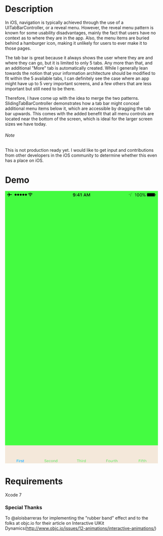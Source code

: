 # Description

In iOS, navigation is typically achieved through the use of a UITabBarController, or a reveal menu. However, the reveal menu pattern is known for some usability disadvantages, mainly the fact that users have no context as to where they are in the app. Also, the menu items are buried behind a hamburger icon, making it unlikely for users to ever make it to those pages.

The tab bar is great because it always shows the user where they are and where they can go, but it is limited to only 5 tabs. Any more than that, and an additional "More" tab is automatically created. While I generally lean towards the notion that your information architecture should be modified to fit within the 5 available tabs, I can definitely see the case where an app might have up to 5 very important screens, and a few others that are less important but still need to be there. 

Therefore, I have come up with the idea to merge the two patterns. SlidingTabBarController demonstrates how a tab bar might conceal additional menu items below it, which are accessible by dragging the tab bar upwards. This comes with the added benefit that all menu controls are located near the bottom of the screen, which is ideal for the larger screen sizes we have today.

###### Note
This is not production ready yet. I would like to get input and contributions from other developers in the iOS community to determine whether this even has a place on iOS. 


# Demo
![Demo Image](https://raw.githubusercontent.com/perryao/SlidingTabBarController/master/slidingTabBar.gif)


# Requirements
Xcode 7

### Special Thanks 

To @aloisbarreras for implementing the "rubber band" effect and
to the folks at objc.io for their article on Interactive UIKit Dynamics(http://www.objc.io/issues/12-animations/interactive-animations/)


